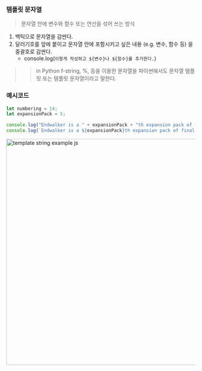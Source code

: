 ### 템플릿 문자열
> 문자열 안에 변수와 함수 또는 연산을 섞어 쓰는 방식

1. 백틱으로 문자열을 감싼다.
2. 달러기호를 앞에 붙이고 문자열 안에 포함시키고 싶은 내용 (e.g. 변수, 함수 등) 을 중괄호로 감싼다.
    - console.log(`이렇게 작성하고 ${변수}나 ${함수}를 추가한다.`)

>> in Python
> f-string, %, 등을 이용한 문자열을 파이썬에서도 문자열 템플릿 또는 템플릿 문자열이라고 말한다.

### 예시코드
```js
let numbering = 14;
let expansionPack = 5;

console.log("Endwalker is a " + expansionPack + "th expansion pack of final fantasy " + numbering);
console.log(`Endwalker is a ${expansionPack}th expansion pack of final fantasy ${numbering}`);
```

<img width="600" alt="template string example js" src="https://user-images.githubusercontent.com/60145951/172905102-955a4a84-7f0b-452e-8477-ebd5080e0349.png">
